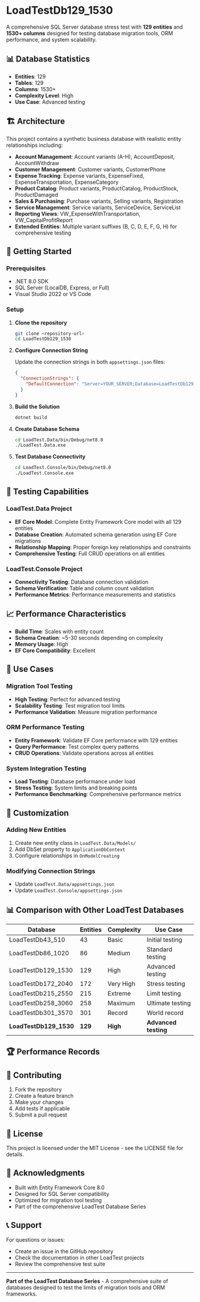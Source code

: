 # LoadTestDb129_1530

A comprehensive SQL Server database stress test with **129 entities** and **1530+ columns** designed for testing database migration tools, ORM performance, and system scalability.

## 📊 Database Statistics

- **Entities**: 129
- **Tables**: 129
- **Columns**: 1530+
- **Complexity Level**: High
- **Use Case**: Advanced testing

## 🏗️ Architecture

This project contains a synthetic business database with realistic entity relationships including:

- **Account Management**: Account variants (A-H), AccountDeposit, AccountWithdraw
- **Customer Management**: Customer variants, CustomerPhone
- **Expense Tracking**: Expense variants, ExpenseFixed, ExpenseTransportation, ExpenseCategory
- **Product Catalog**: Product variants, ProductCatalog, ProductStock, ProductDamaged
- **Sales & Purchasing**: Purchase variants, Selling variants, Registration
- **Service Management**: Service variants, ServiceDevice, ServiceList
- **Reporting Views**: VW_ExpenseWithTransportation, VW_CapitalProfitReport
- **Extended Entities**: Multiple variant suffixes (B, C, D, E, F, G, H) for comprehensive testing

## 🚀 Getting Started

### Prerequisites

- .NET 8.0 SDK
- SQL Server (LocalDB, Express, or Full)
- Visual Studio 2022 or VS Code

### Setup

1. **Clone the repository**
   ```bash
   git clone <repository-url>
   cd LoadTestDb129_1530
   ```

2. **Configure Connection String**
   
   Update the connection strings in both `appsettings.json` files:
   ```json
   {
     "ConnectionStrings": {
       "DefaultConnection": "Server=YOUR_SERVER;Database=LoadTestDb129_1530;User Id=YOUR_USER;Password=YOUR_PASSWORD;TrustServerCertificate=true;MultipleActiveResultSets=true"
     }
   }
   ```

3. **Build the Solution**
   ```bash
   dotnet build
   ```

4. **Create Database Schema**
   ```bash
   cd LoadTest.Data/bin/Debug/net8.0
   ./LoadTest.Data.exe
   ```

5. **Test Database Connectivity**
   ```bash
   cd LoadTest.Console/bin/Debug/net8.0
   ./LoadTest.Console.exe
   ```

## 🧪 Testing Capabilities

### LoadTest.Data Project
- **EF Core Model**: Complete Entity Framework Core model with all 129 entities
- **Database Creation**: Automated schema generation using EF Core migrations
- **Relationship Mapping**: Proper foreign key relationships and constraints
- **Comprehensive Testing**: Full CRUD operations on all entities

### LoadTest.Console Project
- **Connectivity Testing**: Database connection validation
- **Schema Verification**: Table and column count validation
- **Performance Metrics**: Performance measurements and statistics

## 📈 Performance Characteristics

- **Build Time**: Scales with entity count
- **Schema Creation**: ~5-30 seconds depending on complexity
- **Memory Usage**: High
- **EF Core Compatibility**: Excellent

## 🎯 Use Cases

### Migration Tool Testing
- **High Testing**: Perfect for advanced testing
- **Scalability Testing**: Test migration tool limits
- **Performance Validation**: Measure migration performance

### ORM Performance Testing
- **Entity Framework**: Validate EF Core performance with 129 entities
- **Query Performance**: Test complex query patterns
- **CRUD Operations**: Validate operations across all entities

### System Integration Testing
- **Load Testing**: Database performance under load
- **Stress Testing**: System limits and breaking points
- **Performance Benchmarking**: Comprehensive performance metrics

## 🔧 Customization

### Adding New Entities
1. Create new entity class in `LoadTest.Data/Models/`
2. Add DbSet property to `ApplicationDbContext`
3. Configure relationships in `OnModelCreating`

### Modifying Connection Strings
- Update `LoadTest.Data/appsettings.json`
- Update `LoadTest.Console/appsettings.json`

## 📊 Comparison with Other LoadTest Databases

| Database | Entities | Complexity | Use Case |
|----------|----------|------------|----------|
| LoadTestDb43_510 | 43 | Basic | Initial testing |
| LoadTestDb86_1020 | 86 | Medium | Standard testing |
| LoadTestDb129_1530 | 129 | High | Advanced testing |
| LoadTestDb172_2040 | 172 | Very High | Stress testing |
| LoadTestDb215_2550 | 215 | Extreme | Limit testing |
| LoadTestDb258_3060 | 258 | Maximum | Ultimate testing |
| LoadTestDb301_3570 | 301 | Record | World record |
| **LoadTestDb129_1530** | **129** | **High** | **Advanced testing** |

## 🏆 Performance Records





## 🤝 Contributing

1. Fork the repository
2. Create a feature branch
3. Make your changes
4. Add tests if applicable
5. Submit a pull request

## 📄 License

This project is licensed under the MIT License - see the LICENSE file for details.

## 🙏 Acknowledgments

- Built with Entity Framework Core 8.0
- Designed for SQL Server compatibility
- Optimized for migration tool testing
- Part of the comprehensive LoadTest Database Series

## 📞 Support

For questions or issues:
- Create an issue in the GitHub repository
- Check the documentation in other LoadTest projects
- Review the comprehensive test suite

---

**Part of the LoadTest Database Series** - A comprehensive suite of databases designed to test the limits of migration tools and ORM frameworks.
